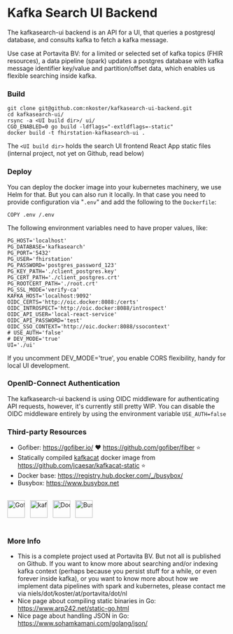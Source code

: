 # Kafka Search UI Backend

The kafkasearch-ui backend is an API for a UI, that queries a postgresql database, and consults kafka to fetch a kafka message.

Use case at Portavita BV: for a limited or selected set of kafka topics (FHIR resources), a data pipeline (spark) updates a postgres database with kafka message identifier key/value and partition/offset data, which enables us flexible searching inside kafka.

### Build

```
git clone git@github.com:nkoster/kafkasearch-ui-backend.git
cd kafkasearch-ui/
rsync -a <UI build dir>/ ui/
CGO_ENABLED=0 go build -ldflags="-extldflags=-static"
docker build -t fhirstation-kafkasearch-ui .
```

The `<UI build dir>` holds the search UI frontend React App static files (internal project, not yet on Github, read below)

### Deploy

You can deploy the docker image into your kubernetes machinery, we use Helm for that. But you can also run it locally.
In that case you need to provide configuration via "`.env`" and add the following to the `Dockerfile`:

```
COPY .env /.env
```

The following environment variables need to have proper values, like:

```
PG_HOST='localhost'
PG_DATABASE='kafkasearch'
PG_PORT='5432'
PG_USER='fhirstation'
PG_PASSWORD='postgres_password_123'
PG_KEY_PATH='./client_postgres.key'
PG_CERT_PATH='./client_postgres.crt'
PG_ROOTCERT_PATH='./root.crt'
PG_SSL_MODE='verify-ca'
KAFKA_HOST='localhost:9092'
OIDC_CERTS='http://oic.docker:8088:/certs'
OIDC_INTROSPECT='http://oic.docker:8088/introspect'
OIDC_API_USER='local-react-service'
OIDC_API_PASSWORD='test'
OIDC_SSO_CONTEXT='http://oic.docker:8088/ssocontext'
# USE_AUTH='false'
# DEV_MODE='true'
UI='./ui'
```

If you uncomment DEV_MODE='true', you enable CORS flexibility, handy for local UI development.

### OpenID-Connect Authentication

The kafkasearch-ui backend is using OIDC middleware for authenticating API requests,
however, it's currently still pretty WIP.
You can disable the OIDC middleware entirely by using the environment variable `USE_AUTH=false`

### Third-party Resources
                                                                                                                   
* Gofiber: https://gofiber.io/ ♥ https://github.com/gofiber/fiber ⭐
* Statically compiled [kafkacat](https://github.com/edenhill/kcat) docker image from https://github.com/jcaesar/kafkacat-static ⭐
* Docker base: https://registry.hub.docker.com/_/busybox/
* Busybox: https://www.busybox.net

<br />
<div style="white-space:nowrap">
  <img src="https://gofiber.io/assets/images/logo.svg" height="40px" alt="Gofiber"> &nbsp;
  <img src="https://raw.githubusercontent.com/edenhill/kcat/master/resources/kcat_small.png" height="40px" alt="kafkacat"> &nbsp;
  <img src="https://upload.wikimedia.org/wikipedia/commons/4/4e/Docker_%28container_engine%29_logo.svg" height="40px" alt="Docker"> &nbsp;
  <img src="https://www.busybox.net/images/busybox1.png" height="40px" alt="Busybox">
</div>
<br />

### More Info

* This is a complete project used at Portavita BV. But not all is published on Github. If you want to know more about searching and/or indexing kafka context (perhaps because you persist stuff for a while, or even forever inside kafka), or you want to know more about how we implement data pipelines with spark and kubernetes, please contact me via niels/dot/koster/at/portavita/dot/nl
* Nice page about compiling static binaries in Go: https://www.arp242.net/static-go.html
* Nice page about handling JSON in Go: https://www.sohamkamani.com/golang/json/
